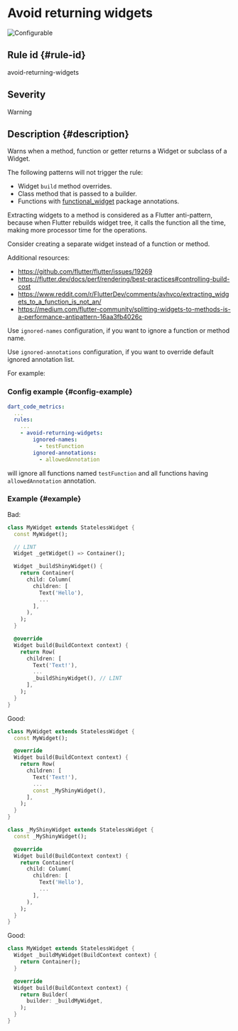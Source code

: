 # Avoid returning widgets

![Configurable](https://img.shields.io/badge/-configurable-informational)

## Rule id {#rule-id}

avoid-returning-widgets

## Severity

Warning

## Description {#description}

Warns when a method, function or getter returns a Widget or subclass of a Widget.

The following patterns will not trigger the rule:

- Widget `build` method overrides.
- Class method that is passed to a builder.
- Functions with [functional_widget](https://pub.dev/packages/functional_widget) package annotations.

Extracting widgets to a method is considered as a Flutter anti-pattern, because when Flutter rebuilds widget tree, it calls the function all the time, making more processor time for the operations.

Consider creating a separate widget instead of a function or method.

Additional resources:

- <https://github.com/flutter/flutter/issues/19269>
- <https://flutter.dev/docs/perf/rendering/best-practices#controlling-build-cost>
- <https://www.reddit.com/r/FlutterDev/comments/avhvco/extracting_widgets_to_a_function_is_not_an/>
- <https://medium.com/flutter-community/splitting-widgets-to-methods-is-a-performance-antipattern-16aa3fb4026c>

Use `ignored-names` configuration, if you want to ignore a function or method name.

Use `ignored-annotations` configuration, if you want to override default ignored annotation list.

For example:

### Config example {#config-example}

```yaml
dart_code_metrics:
  ...
  rules:
    ...
    - avoid-returning-widgets:
        ignored-names:
          - testFunction
        ignored-annotations:
          - allowedAnnotation
```

will ignore all functions named `testFunction` and all functions having `allowedAnnotation` annotation.

### Example {#example}

Bad:

```dart
class MyWidget extends StatelessWidget {
  const MyWidget();

  // LINT
  Widget _getWidget() => Container();

  Widget _buildShinyWidget() {
    return Container(
      child: Column(
        children: [
          Text('Hello'),
          ...
        ],
      ),
    );
  }

  @override
  Widget build(BuildContext context) {
    return Row(
      children: [
        Text('Text!'),
        ...
        _buildShinyWidget(), // LINT
      ],
    );
  }
}
```

Good:

```dart
class MyWidget extends StatelessWidget {
  const MyWidget();

  @override
  Widget build(BuildContext context) {
    return Row(
      children: [
        Text('Text!'),
        ...
        const _MyShinyWidget(),
      ],
    );
  }
}

class _MyShinyWidget extends StatelessWidget {
  const _MyShinyWidget();

  @override
  Widget build(BuildContext context) {
    return Container(
      child: Column(
        children: [
          Text('Hello'),
          ...
        ],
      ),
    );
  }
}
```

Good:

```dart
class MyWidget extends StatelessWidget {
  Widget _buildMyWidget(BuildContext context) {
    return Container();
  }

  @override
  Widget build(BuildContext context) {
    return Builder(
      builder: _buildMyWidget,
    );
  }
}
```
